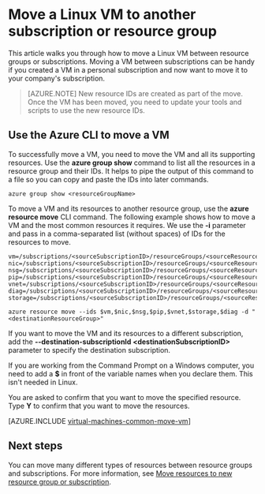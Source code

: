 <properties
    pageTitle="Move a Linux VM | Microsoft Azure"
    description="Move a Linux VM to another Azure subscription or resource group in the Resource Manager deployment model."
    services="virtual-machines-linux"
    documentationCenter=""
    authors="cynthn"
    manager="timlt"
    editor=""
    tags="azure-resource-manager"/>

<tags
    ms.service="virtual-machines-linux"
    ms.workload="infrastructure-services"
    ms.tgt_pltfrm="na"
    ms.devlang="na"
    ms.topic="article"
    ms.date="08/08/2016"
    ms.author="cynthn"/>

    


# <a name="move-a-linux-vm-to-another-subscription-or-resource-group"></a>Move a Linux VM to another subscription or resource group

This article walks you through how to move a Linux VM between resource groups or subscriptions. Moving a VM between subscriptions can be handy if you created a VM in a personal subscription and now want to move it to your company's subscription.

> [AZURE.NOTE] New resource IDs are created as part of the move. Once the VM has been moved, you need to update your tools and scripts to use the new resource IDs. 


## <a name="use-the-azure-cli-to-move-a-vm"></a>Use the Azure CLI to move a VM 

To successfully move a VM, you need to move the VM and all its supporting resources. Use the **azure group show** command to list all the resources in a resource group and their IDs. It helps to pipe the output of this command to a file so you can copy and paste the IDs into later commands.

    azure group show <resourceGroupName>

To move a VM and its resources to another resource group, use the **azure resource move** CLI command. The following example shows how to move a VM and the most common resources it requires. We use the **-i** parameter and pass in a comma-separated list (without spaces) of IDs for the resources to move.

    
    vm=/subscriptions/<sourceSubscriptionID>/resourceGroups/<sourceResourceGroup>/providers/Microsoft.Compute/virtualMachines/<vmName>
    nic=/subscriptions/<sourceSubscriptionID>/resourceGroups/<sourceResourceGroup>/providers/Microsoft.Network/networkInterfaces/<nicName>
    nsg=/subscriptions/<sourceSubscriptionID>/resourceGroups/<sourceResourceGroup>/providers/Microsoft.Network/networkSecurityGroups/<nsgName>
    pip=/subscriptions/<sourceSubscriptionID>/resourceGroups/<sourceResourceGroup>/providers/Microsoft.Network/publicIPAddresses/<publicIPName>
    vnet=/subscriptions/<sourceSubscriptionID>/resourceGroups/<sourceResourceGroup>/providers/Microsoft.Network/virtualNetworks/<vnetName>
    diag=/subscriptions/<sourceSubscriptionID>/resourceGroups/<sourceResourceGroup>/providers/Microsoft.Storage/storageAccounts/<diagnosticStorageAccountName>
    storage=/subscriptions/<sourceSubscriptionID>/resourceGroups/<sourceResourceGroup>/providers/Microsoft.Storage/storageAccounts/<storageAcountName>      
    
    azure resource move --ids $vm,$nic,$nsg,$pip,$vnet,$storage,$diag -d "<destinationResourceGroup>"
    
If you want to move the VM and its resources to a different subscription, add the **--destination-subscriptionId &#60;destinationSubscriptionID&#62;** parameter to specify the destination subscription.

If you are working from the Command Prompt on a Windows computer, you need to add a **$** in front of the variable names when you declare them. This isn't needed in Linux.

You are asked to confirm that you want to move the specified resource. Type **Y** to confirm that you want to move the resources.
    

[AZURE.INCLUDE [virtual-machines-common-move-vm](../../includes/virtual-machines-common-move-vm.md)]

## <a name="next-steps"></a>Next steps

You can move many different types of resources between resource groups and subscriptions. For more information, see [Move resources to new resource group or subscription](../resource-group-move-resources.md).    